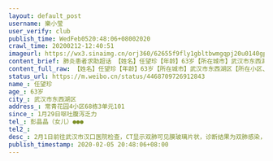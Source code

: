 ```yaml
---
layout: default_post
username: 樂小莹
user_verify: club
publish_time: WedFeb0520:48:06+08002020
crawl_time: 20200212-12:40:51
imageurl: https://wx3.sinaimg.cn/orj360/62655f9fly1gbltbwmgqpj20u0140gpt.jpg,https://wx2.sinaimg.cn/orj360/62655f9fly1gbltbxmvsrj21400u043t.jpg,https://wx3.sinaimg.cn/orj360/62655f9fly1gbltbyn9dfj21400u045z.jpg,https://wx4.sinaimg.cn/orj360/62655f9fly1gbltbzodxzj20u01szdnp.jpg
content_brief: 肺炎患者求助超话 【姓名】任望珍【年龄】63岁【所在城市】武汉市东西湖区【所在小区、社区】  常青花园4小区68栋3单元101【患病时间】1月29日呕吐腹泻乏力【联系方式】彭晶晶（女儿）●●●【病情描述】2月1日前往武汉市汉口医院检查，CT显示双肺可见膜玻璃片状，诊断结果为双肺感 ...全文
content_full_raw: 【姓名】任望珍【年龄】63岁【所在城市】武汉市东西湖区【所在小区、社区】常青花园4小区68栋3单元101【患病时间】1月29日呕吐腹泻乏力【联系方式】彭晶晶（女儿）●●●【病情描述】2月1日前往武汉市汉口医院检查，CT显示双肺可见膜玻璃片状，诊断结果为双肺感染，已和社区和街道反映需入院治疗，并每天催促，已在家隔离五天，现已病危，急需医院救治。【需要床位量】：1张【身份证号码】：●●●@Mandy；【联系电话】彭晶晶（女儿）●●●
status_url: https://m.weibo.cn/status/4468709726912843
name_: 任望珍
age_: 63岁
city_: 武汉市东西湖区
address_: 常青花园4小区68栋3单元101
since_: 1月29日呕吐腹泻乏力
tel_: 彭晶晶（女儿）●●●
tel2_: 
desc_: 2月1日前往武汉市汉口医院检查，CT显示双肺可见膜玻璃片状，诊断结果为双肺感染，已和社区和街道反映需入院治疗，并每天催促，已在家隔离五天，现已病危，急需医院救治。
publish_timestamp: 2020-02-05 20:48:06+08:00
---
```

